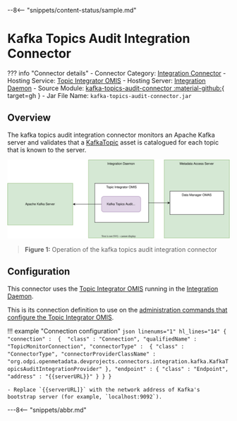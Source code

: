 <!-- SPDX-License-Identifier: CC-BY-4.0 -->
<!-- Copyright Contributors to the ODPi Egeria project. -->

--8<-- "snippets/content-status/sample.md"

# Kafka Topics Audit Integration Connector

??? info "Connector details"
    - Connector Category: [Integration Connector](/connectors/integration-connector)
    - Hosting Service: [Topic Integrator OMIS](/services/omis/topic-integrator)
    - Hosting Server: [Integration Daemon](/concepts/integration-daemon)
    - Source Module: [kafka-topics-audit-connector :material-github:](https://github.com/odpi/egeria-dev-projects/tree/main/kafka-topics-audit-connector){ target=gh }
    - Jar File Name: `kafka-topics-audit-connector.jar`

## Overview

The kafka topics audit integration connector monitors an Apache Kafka server and validates that a  [KafkaTopic](/types/2/0223-Events-and-Logs) asset is catalogued for each topic that is known to the server.


![Figure 1](kafka-topics-audit-integration-connector.svg)
> **Figure 1:** Operation of the kafka topics audit integration connector


## Configuration

This connector uses the [Topic Integrator OMIS](/services/omis/topic-integrator/overview)
running in the [Integration Daemon](/concepts/integration-daemon).

This is its connection definition to use on the [administration commands that configure the Topic Integrator OMIS](/guides/admin/servers/configuring-an-integration-daemon/#configure-the-integration-services).

!!! example "Connection configuration"
    ```json linenums="1" hl_lines="14"
    {
       "connection" : 
                    { 
                        "class" : "Connection",
                        "qualifiedName" : "TopicMonitorConnection",
                        "connectorType" : 
                        {
                            "class" : "ConnectorType",
                            "connectorProviderClassName" : "org.odpi.openmetadata.devprojects.connectors.integration.kafka.KafkaTopicsAuditIntegrationProvider"
                        },
                        "endpoint" :
                        {
                            "class" : "Endpoint",
                            "address" : "{{serverURL}}"
                        }
                    }
    }
    ```

    - Replace `{{serverURL]}` with the network address of Kafka's bootstrap server (for example, `localhost:9092`).

---8<-- "snippets/abbr.md"
